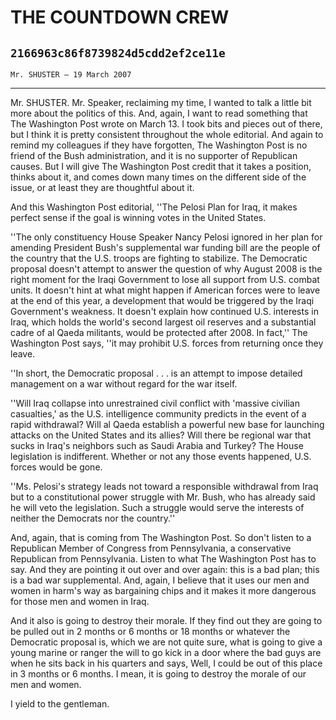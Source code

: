 # THE COUNTDOWN CREW
## `2166963c86f8739824d5cdd2ef2ce11e`
`Mr. SHUSTER — 19 March 2007`

---


Mr. SHUSTER. Mr. Speaker, reclaiming my time, I wanted to talk a 
little bit more about the politics of this. And, again, I want to read 
something that The Washington Post wrote on March 13. I took bits and 
pieces out of there, but I think it is pretty consistent throughout the 
whole editorial. And again to remind my colleagues if they have 
forgotten, The Washington Post is no friend of the Bush administration, 
and it is no supporter of Republican causes. But I will give The 
Washington Post credit that it takes a position, thinks about it, and 
comes down many times on the different side of the issue, or at least 
they are thoughtful about it.

And this Washington Post editorial, ''The Pelosi Plan for Iraq, it 
makes perfect sense if the goal is winning votes in the United States.

''The only constituency House Speaker
Nancy Pelosi ignored in her 
plan for amending President Bush's supplemental war funding bill are 
the people of the country that the U.S. troops are fighting to 
stabilize. The Democratic proposal doesn't attempt to answer the 
question of why August 2008 is the right moment for the Iraqi 
Government to lose all support from U.S. combat units. It doesn't hint 
at what might happen if American forces were to leave at the end of 
this year, a development that would be triggered by the Iraqi 
Government's weakness. It doesn't explain how continued U.S. interests 
in Iraq, which holds the world's second largest oil reserves and a 
substantial cadre of al Qaeda militants, would be protected after 2008. 
In fact,'' The Washington Post says, ''it may prohibit U.S. forces from 
returning once they leave.

''In short, the Democratic proposal . . . is an attempt to impose 
detailed management on a war without regard for the war itself.

''Will Iraq collapse into unrestrained civil conflict with 'massive 
civilian casualties,' as the U.S. intelligence community predicts in 
the event of a rapid withdrawal? Will al Qaeda establish a powerful new 
base for launching attacks on the United States and its allies? Will 
there be regional war that sucks in Iraq's neighbors such as Saudi 
Arabia and Turkey? The House legislation is indifferent. Whether or not 
any those events happened, U.S. forces would be gone.

''Ms. Pelosi's strategy leads not toward a responsible withdrawal 
from Iraq but to a constitutional power struggle with Mr. Bush, who has 
already said he will veto the legislation. Such a struggle would serve 
the interests of neither the Democrats nor the country.''

And, again, that is coming from The Washington Post. So don't listen 
to a Republican Member of Congress from Pennsylvania, a conservative 
Republican from Pennsylvania. Listen to what The Washington Post has to 
say. And they are pointing it out over and over again: this is a bad 
plan; this is a bad war supplemental. And, again, I believe that it 
uses our men and women in harm's way as bargaining chips and it makes 
it more dangerous for those men and women in Iraq.

And it also is going to destroy their morale. If they find out they 
are going to be pulled out in 2 months or 6 months or 18 months or 
whatever the Democratic proposal is, which we are not quite sure, what 
is going to give a young marine or ranger the will to go kick in a door 
where the bad guys are when he sits back in his quarters and says, 
Well, I could be out of this place in 3 months or 6 months. I mean, it 
is going to destroy the morale of our men and women.

I yield to the gentleman.